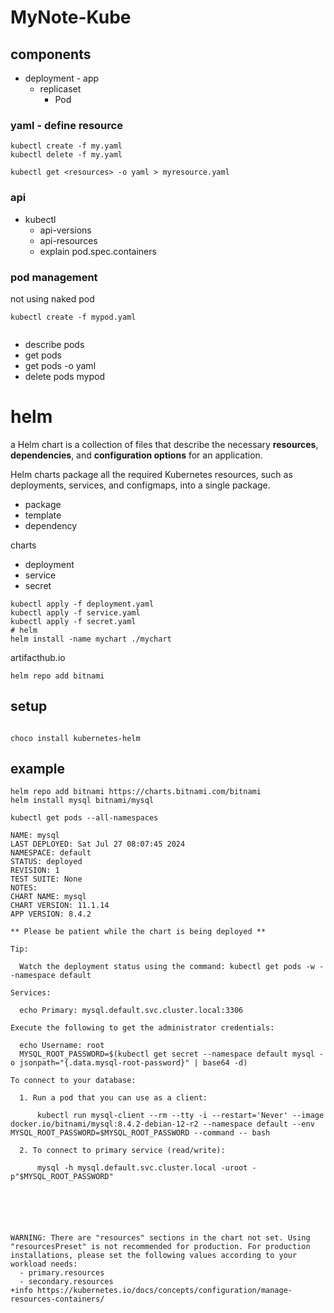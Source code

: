 # MyNote-Kube


## components

* deployment - app
    * replicaset
        * Pod



### yaml - define resource

```
kubectl create -f my.yaml
kubectl delete -f my.yaml

kubectl get <resources> -o yaml > myresource.yaml

```


### api

* kubectl 
    * api-versions
    * api-resources
    * explain pod.spec.containers


 ### pod management
 
 not using naked pod
 ```
 kubectl create -f mypod.yaml
 
 
 ```
 * describe pods
 * get pods
 * get pods <podname> -o yaml
 *  delete pods mypod


# helm
a Helm chart is a collection of files that describe the necessary **resources**, **dependencies**, and **configuration options** for an application.

Helm charts package all the required Kubernetes resources, such as deployments, services, and configmaps, into a single package.
* package
* template
* dependency

charts
* deployment
* service
* secret
```shell
kubectl apply -f deployment.yaml
kubectl apply -f service.yaml
kubectl apply -f secret.yaml
# helm
helm install -name mychart ./mychart

```
artifacthub.io



```
helm repo add bitnami 
```
## setup

```shell

choco install kubernetes-helm

```
## example
```
helm repo add bitnami https://charts.bitnami.com/bitnami
helm install mysql bitnami/mysql

kubectl get pods --all-namespaces
```

```
NAME: mysql
LAST DEPLOYED: Sat Jul 27 08:07:45 2024
NAMESPACE: default
STATUS: deployed
REVISION: 1
TEST SUITE: None
NOTES:
CHART NAME: mysql
CHART VERSION: 11.1.14
APP VERSION: 8.4.2

** Please be patient while the chart is being deployed **

Tip:

  Watch the deployment status using the command: kubectl get pods -w --namespace default

Services:

  echo Primary: mysql.default.svc.cluster.local:3306

Execute the following to get the administrator credentials:

  echo Username: root
  MYSQL_ROOT_PASSWORD=$(kubectl get secret --namespace default mysql -o jsonpath="{.data.mysql-root-password}" | base64 -d)

To connect to your database:

  1. Run a pod that you can use as a client:

      kubectl run mysql-client --rm --tty -i --restart='Never' --image  docker.io/bitnami/mysql:8.4.2-debian-12-r2 --namespace default --env MYSQL_ROOT_PASSWORD=$MYSQL_ROOT_PASSWORD --command -- bash

  2. To connect to primary service (read/write):

      mysql -h mysql.default.svc.cluster.local -uroot -p"$MYSQL_ROOT_PASSWORD"






WARNING: There are "resources" sections in the chart not set. Using "resourcesPreset" is not recommended for production. For production installations, please set the following values according to your workload needs:
  - primary.resources
  - secondary.resources
+info https://kubernetes.io/docs/concepts/configuration/manage-resources-containers/
```
<!--stackedit_data:
eyJoaXN0b3J5IjpbOTM2ODgxMzIxLDc0NjEzNzMzNSwtODUzOT
M2NzkxLC0zNzQxODc0NTIsMTQ2ODUyOTMxMSwtMTE0NzQzNjkz
NCwtNTkzNTUzNDIxLC05OTgyNDE4MzJdfQ==
-->